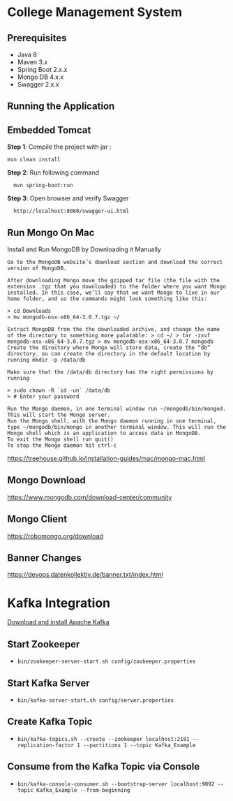 College Management System
=========================

Prerequisites
--------------

* Java 8
* Maven 3.x
* Spring Boot 2.x.x
* Mongo DB 4.x.x
* Swagger 2.x.x

Running the Application
-----------------------

Embedded Tomcat
---------------
**Step 1**: Compile the project with jar :

    mvn clean install

**Step 2**: Run following command

	  mvn spring-boot:run

**Step 3**: Open browser and verify Swagger

      http://localhost:8080/swagger-ui.html
      
Run Mongo On Mac
----------------
Install and Run MongoDB by Downloading it Manually

    Go to the MongoDB website’s download section and download the correct version of MongoDB.

    After downloading Mongo move the gzipped tar file (the file with the extension .tgz that you downloaded) to the folder where you want Mongo installed. In this case, we’ll say that we want Mongo to live in our home folder, and so the commands might look something like this:

    > cd Downloads
    > mv mongodb-osx-x86_64-3.0.7.tgz ~/

    Extract MongoDB from the the downloaded archive, and change the name of the directory to something more palatable: > cd ~/ > tar -zxvf mongodb-osx-x86_64-3.0.7.tgz > mv mongodb-osx-x86_64-3.0.7 mongodb
    Create the directory where Mongo will store data, create the “db” directory. ou can create the directory in the default location by running mkdir -p /data/db

    Make sure that the /data/db directory has the right permissions by running

    > sudo chown -R `id -un` /data/db
    > # Enter your password

    Run the Mongo daemon, in one terminal window run ~/mongodb/bin/mongod. This will start the Mongo server.
    Run the Mongo shell, with the Mongo daemon running in one terminal, type ~/mongodb/bin/mongo in another terminal window. This will run the Mongo shell which is an application to access data in MongoDB.
    To exit the Mongo shell run quit()
    To stop the Mongo daemon hit ctrl-c

https://treehouse.github.io/installation-guides/mac/mongo-mac.html

Mongo Download
--------------
https://www.mongodb.com/download-center/community

Mongo Client  
------------
https://robomongo.org/download

Banner Changes
--------------
https://devops.datenkollektiv.de/banner.txt/index.html

Kafka Integration
================

[Download and install Apache Kafka](http://kafka.apache.org/downloads.html)

Start Zookeeper
-----------------
- `bin/zookeeper-server-start.sh config/zookeeper.properties`

Start Kafka Server
-----------------
- `bin/kafka-server-start.sh config/server.properties`

Create Kafka Topic
------------------
- `bin/kafka-topics.sh --create --zookeeper localhost:2181 --replication-factor 1 --partitions 1 --topic Kafka_Example`

Consume from the Kafka Topic via Console
----------------------------------------
- `bin/kafka-console-consumer.sh --bootstrap-server localhost:9092 --topic Kafka_Example --from-beginning`



